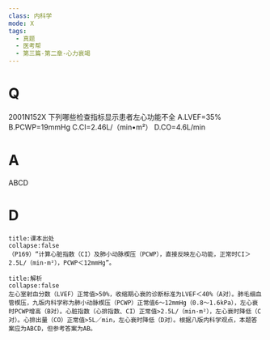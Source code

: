 ```yaml
---
class: 内科学
mode: X
tags:
  - 真题
  - 医考帮
  - 第三篇-第二章-心力衰竭
---
```


# Q
2001N152X 下列哪些检查指标显示患者左心功能不全
A.LVEF=35%
B.PCWP=19mmHg
C.CI=2.46L/（min•m²）
D.CO=4.6L/min

# A
ABCD
# D
```ad-note
title:课本出处
collapse:false
（P169）“计算心脏指数（CI）及肺小动脉楔压（PCWP），直接反映左心功能，正常时CI＞2.5L/（min·m²），PCWP＜12mmHg”。
```

```ad-summary
title:解析
collapse:false
左心室射血分数（LVEF）正常值>50%，收缩期心衰的诊断标准为LVEF＜40%（A对）。肺毛细血管楔压，九版内科学称为肺小动脉楔压（PCWP）正常值6～12mmHg（0.8～1.6kPa），左心衰时PCWP增高（B对）。心脏指数（心排指数、CI）正常值>2.5L/（min·m²），左心衰时降低（C对）。心排出量（CO）正常值>5L／min，左心衰时降低（D对）。根据八版内科学观点，本题答案应为ABCD，但参考答案为AB。
```

